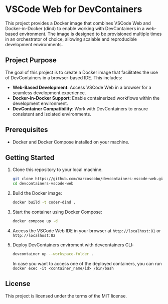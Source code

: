 # VSCode Web for DevContainers

This project provides a Docker image that combines VSCode Web and Docker-in-Docker (dind) to enable working with DevContainers in a web-based environment. The image is designed to be provisioned multiple times in an orchestrator of choice, allowing scalable and reproducible development environments.

## Project Purpose

The goal of this project is to create a Docker image that facilitates the use of DevContainers in a browser-based IDE. This includes:

- **Web-Based Development**: Access VSCode Web in a browser for a seamless development experience.
- **Docker-in-Docker Support**: Enable containerized workflows within the development environment.
- **DevContainer Compatibility**: Work with DevContainers to ensure consistent and isolated environments.

## Prerequisites

- Docker and Docker Compose installed on your machine.

## Getting Started

1. Clone this repository to your local machine.
   ```bash
   git clone https://github.com/marcoscobo/devcontainers-vscode-web.git
   cd devcontainers-vscode-web
   ```
2. Build the Docker image:
   ```bash
   docker build -t coder-dind .
   ```
3. Start the container using Docker Compose:
   ```bash
   docker compose up -d
   ```
4. Access the VSCode Web IDE in your browser at `http://localhost:81` or `http://localhost:82`
5. Deploy DevContainers enviroment with devcontainers CLI:
   ```bash
   devcontainer up --workspace-folder .
   ```

   In case you want to access one of the deployed containers, you can run `docker exec -it <container_name/id> /bin/bash`

## License

This project is licensed under the terms of the MIT license.
